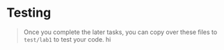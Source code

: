 # Testing

> Once you complete the later tasks, you can copy over these files
> to `test/lab1` to test your code.
hi
